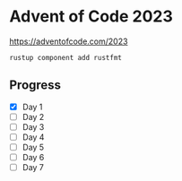 # Advent of Code 2023

https://adventofcode.com/2023

```
rustup component add rustfmt
```

## Progress

- [x] Day 1
- [ ] Day 2
- [ ] Day 3
- [ ] Day 4
- [ ] Day 5
- [ ] Day 6
- [ ] Day 7
